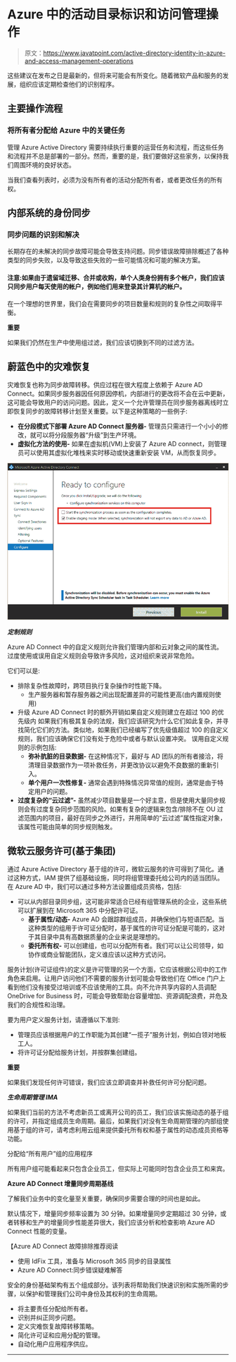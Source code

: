# Azure 中的活动目录标识和访问管理操作

> 原文：<https://www.javatpoint.com/active-directory-identity-in-azure-and-access-management-operations>

这些建议在发布之日是最新的，但将来可能会有所变化。随着微软产品和服务的发展，组织应该定期检查他们的识别程序。

## 主要操作流程

### 将所有者分配给 Azure 中的关键任务

管理 Azure Active Directory 需要持续执行重要的运营任务和流程，而这些任务和流程并不总是部署的一部分。然而，重要的是，我们要做好这些家务，以保持我们周围环境的良好状态。

当我们查看列表时，必须为没有所有者的活动分配所有者，或者更改任务的所有权。

## 内部系统的身份同步

### 同步问题的识别和解决

长期存在的未解决的同步故障可能会导致支持问题。同步错误故障排除概述了各种类型的同步失败，以及导致这些失败的一些可能情况和可能的解决方案。

#### 注意:如果由于遗留域迁移、合并或收购，单个人类身份拥有多个帐户，我们应该只同步用户每天使用的帐户，例如他们用来登录其计算机的帐户。

在一个理想的世界里，我们会在需要同步的项目数量和规则的复杂性之间取得平衡。

**重要**

如果我们仍然在生产中使用组过滤，我们应该切换到不同的过滤方法。

## 蔚蓝色中的灾难恢复

灾难恢复也称为同步故障转移。供应过程在很大程度上依赖于 Azure AD Connect。如果同步服务器因任何原因停机，内部进行的更改将不会在云中更新，这可能会导致用户的访问问题。因此，定义一个允许管理员在同步服务器离线时立即恢复同步的故障转移计划至关重要。以下是这种策略的一些例子:

*   **在分段模式下部署 Azure AD Connect 服务器-** 管理员只需进行一个小小的修改，就可以将分段服务器“升级”到生产环境。
*   **虚拟化方法的使用-** 如果在虚拟机(VM)上安装了 Azure AD connect，则管理员可以使用其虚拟化堆栈来实时移动或快速重新安装 VM，从而恢复同步。

![Active Directory Identity in Azure and access management operations](img/530c7587861ac9adecfe75c8c4816d9d.png)

***定制规则***

Azure AD Connect 中的自定义规则允许我们管理内部和云对象之间的属性流。过度使用或误用自定义规则会导致许多风险，这对组织来说非常危险。

它们可以是:

*   排除复杂性故障时，跨项目执行复杂操作时性能下降。
    *   生产服务器和暂存服务器之间出现配置差异的可能性更高(由内置规则使用)
*   升级 Azure AD Connect 时的额外开销如果自定义规则建立在超过 100 的优先级内
    如果我们有极其复杂的法规，我们应该研究为什么它们如此复杂，并寻找简化它们的方法。类似地，如果我们已经编写了优先级值超过 100 的自定义规则，我们应该确保它们没有处于危险中或者与默认设置冲突。
    误用自定义规则的示例包括:
    *   **弥补肮脏的目录数据-** 在这种情况下，最好与 AD 团队的所有者接洽，将清理目录数据作为一项补救任务，并更改协议以避免不良数据的重新引入。
    *   **单个用户一次性修复-** 通常会遇到特殊情况异常值的规则，通常是由于特定用户的问题。
*   **过度复杂的“云过滤”-** 虽然减少项目数量是一个好主意，但是使用大量同步规则会有过度复杂同步范围的风险。如果有复杂的逻辑来包含/排除不在 OU 过滤范围内的项目，最好在同步之外进行，并用简单的“云过滤”属性指定对象，该属性可能由简单的同步规则触发。

## 微软云服务许可(基于集团)

通过 Azure Active Directory 基于组的许可，微软云服务的许可得到了简化。通过这种方式，IAM 提供了组基础设施，同时将组管理委托给公司内的适当团队。在 Azure AD 中，我们可以通过多种方法设置组成员资格，包括:

*   可以从内部目录同步组，这可能非常适合已经有组管理系统的企业，这些系统可以扩展到在 Microsoft 365 中分配许可证。
    *   **基于属性/动态-** Azure AD 会跟踪群组成员，并确保他们与短语匹配。当这种类型的组用于许可证分配时，基于属性的许可证分配是可能的，这对于其目录中具有高数据质量的企业来说是理想的。
    *   **委托所有权-** 可以创建组，也可以分配所有者。我们可以让公司领导，如协作或商业智能团队，定义谁应该以这种方式访问。

服务计划(许可证组件)的定义是许可管理的另一个方面，它应该根据公司中的工作角色来启用。让用户访问他们不需要的服务计划可能会导致他们在 Office 门户上看到他们没有接受过培训或不应该使用的工具。向不允许共享内容的人员调配 OneDrive for Business 时，可能会导致帮助台容量增加、资源调配浪费，并危及我们的合规性和治理。

要为用户定义服务计划，请遵循以下准则:

*   管理员应该根据用户的工作职能为其创建“一揽子”服务计划，例如白领对地板工人。
*   将许可证分配给服务计划，并按群集创建组。

**重要**

如果我们发现任何许可错误，我们应该立即调查并补救任何许可分配问题。

***生命周期管理 IMA***

如果我们当前的方法不考虑新员工或离开公司的员工，我们应该实施动态的基于组的许可，并指定组成员生命周期。最后，如果我们对没有生命周期管理的内部组使用基于组的许可，请考虑利用云组来提供委托所有权和基于属性的动态成员资格等功能。

分配给“所有用户”组的应用程序

所有用户组可能看起来只包含企业员工，但实际上可能同时包含企业员工和来宾。

**Azure AD Connect 增量同步周期基线**

了解我们业务中的变化量至关重要，确保同步需要合理的时间也是如此。

默认情况下，增量同步频率设置为 30 分钟。如果增量同步定期超过 30 分钟，或者转移和生产的增量同步性能差异很大，我们应该分析和检查影响 Azure AD Connect 性能的变量。

【Azure AD Connect 故障排除推荐阅读

*   使用 IdFix 工具，准备与 Microsoft 365 同步的目录属性
*   Azure AD Connect:同步错误疑难解答

安全的身份基础架构有五个组成部分。该列表将帮助我们快速识别和实施所需的步骤，以保护和管理我们公司中身份及其权利的生命周期。

*   将主要责任分配给所有者。
*   识别并纠正同步问题。
*   定义灾难恢复故障转移策略。
*   简化许可证和应用分配的管理。
*   自动化用户应用程序供应。

* * *